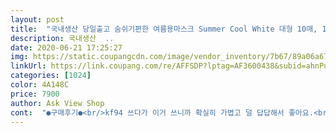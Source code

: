 ```yaml
---
layout: post 
title:  "국내생산 당일출고 숨쉬기편한 여름용마스크 Summer Cool White 대형 10매, 1개" 
description: 국내생산  ..
date: 2020-06-21 17:25:27 
img: https://static.coupangcdn.com/image/vendor_inventory/7b67/89a06a67a7235e7b9e2d3190a108928c2c1e450ad16a4f172dc43dbddcaf.png 
linkUrl: https://link.coupang.com/re/AFFSDP?lptag=AF3600438&subid=ahnPublicAsk&pageKey=1654269364&itemId=2818379396&vendorItemId=70844428168&traceid=V0-113-5043235679b8f231 
categories: [1024] 
color: 4A148C 
price: 7900 
author: Ask View Shop 
cont:  "●구매후기●<br/>kf94 쓰다가 이거 쓰니까 확실히 가볍고 덜 답답해서 좋아요.<br/><br/>국산 덴탈마스크 의약외품보다는 조금 저렴합니다.<br/>.<br/><br/>그냥 보통입니다.<br/>.<br/><br/>덴탈마스크는 입술어 들러붙는데.<br/>.<br/>공간이 약간있어 편하네요.<br/>.<br/><br/>불안한데.<br/>.<br/>중국덴탈마스크보다는  국산이라 믿음이 가고.<br/>.<br/><br/>얼굴 절반이상 가리고 덴탈보다 편한것 같아요.<br/> 집안에서만 써봤고 나가진 않았는데 내일 나가봐야 숨쉬기 편한지 알것 같아요.<br/> 얼굴 크신분들은 작다고 느끼실수도 있을듯 하네요.<br/><br/>왠만한 여성들은 귀 아프지않게 쓸정도의 넉넉함도 있습니다<br/>의약외품은 아닙니다... <br/><br/>지금 쓰기엔  딱 적당한.<br/>.<br/><br/>큼지막해서 얼굴 다가려주고... <br/>코랑 입이랑 마스크에 닿지 않아서<br/>화장 뭉개질 일도 없구요... <br/>직원들도 괜찮다고 하네요^^<br/>" 
---
```

